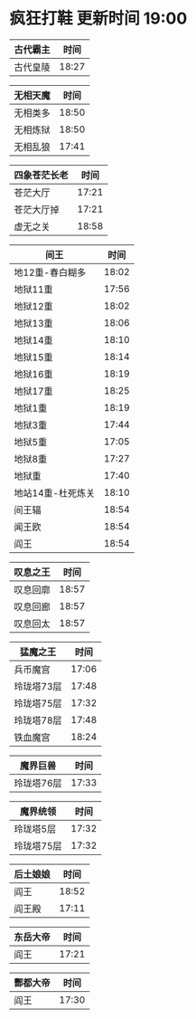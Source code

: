 # 疯狂打鞋 更新时间 19:00

| 古代霸主   | 时间    |
|--------|-------|
| 古代皇陵 | 18:27 |

| 无相天魔   | 时间    |
|--------|-------|
| 无相类多 | 18:50 |
| 无相炼狱 | 18:50 |
| 无相乱狼 | 17:41 |

| 四象苍茫长老   | 时间    |
|--------|-------|
| 苍茫大厅 | 17:21 |
| 苍茫大厅掉 | 17:21 |
| 虚无之关 | 18:58 |

| 间王   | 时间    |
|--------|-------|
| 地12重-春白糊多 | 18:02 |
| 地狱11重 | 17:56 |
| 地狱12重 | 18:02 |
| 地狱13重 | 18:06 |
| 地狱14重 | 18:10 |
| 地狱15重 | 18:14 |
| 地狱16重 | 18:19 |
| 地狱17重 | 18:25 |
| 地狱1重 | 18:19 |
| 地狱3重 | 17:44 |
| 地狱5重 | 17:05 |
| 地狱8重 | 17:27 |
| 地狱重 | 17:40 |
| 地站14重-杜死炼关 | 18:10 |
| 间王辐 | 18:54 |
| 闻王欧 | 18:54 |
| 阎王 | 18:54 |

| 叹息之王   | 时间    |
|--------|-------|
| 叹息回廓 | 18:57 |
| 叹息回廊 | 18:57 |
| 叹息回太 | 18:57 |

| 猛魔之王   | 时间    |
|--------|-------|
| 兵币魔宫 | 17:06 |
| 玲珑塔73层 | 17:48 |
| 玲珑塔75层 | 17:32 |
| 玲珑塔78层 | 17:48 |
| 铁血魔宫 | 18:24 |

| 魔界巨兽   | 时间    |
|--------|-------|
| 玲珑塔76层 | 17:33 |

| 魔界统领   | 时间    |
|--------|-------|
| 玲珑塔5层 | 17:32 |
| 玲珑塔75层 | 17:32 |

| 后土娘娘   | 时间    |
|--------|-------|
| 阎王 | 18:52 |
| 阎王殿 | 17:11 |

| 东岳大帝   | 时间    |
|--------|-------|
| 阎王 | 17:21 |

| 酆都大帝   | 时间    |
|--------|-------|
| 阎王 | 17:30 |